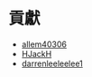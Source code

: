 # 貢獻

- [allem40306](https://github.com/allem40306)
- [HJackH](https://github.com/HJackH)
- [darrenleeleelee1](https://github.com/darrenleeleelee1)
